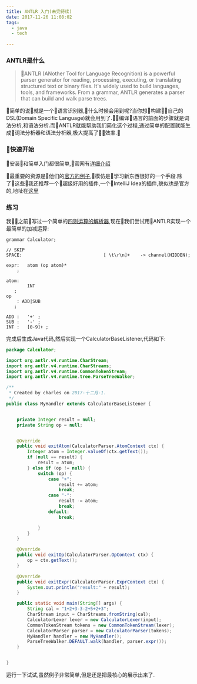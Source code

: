 ```yaml
---
title: ANTLR 入门(未完待续)
date: 2017-11-26 11:08:02
tags:
  - java
  - tech
  
---
```



### ANTLR是什么

>ANTLR (ANother Tool for Language Recognition) is a powerful parser generator for reading, processing, executing, or translating structured text or binary files. It's widely used to build languages, tools, and frameworks. From a grammar, ANTLR generates a parser that can build and walk parse trees.


简单的说就是一个语言识别器,什么时候会用到呢?当你想构建自己的DSL(Domain Specific Language)就会用到了.编译语言的前面的步骤就是词法分析,和语法分析.而ANTLR就能帮助我们简化这个过程,通过简单的配置就能生成词法分析器和语法分析器,极大提高了效率.


### 快速开始

安装和简单入门都很简单,官网有[详细介绍](https://github.com/antlr/antlr4/blob/master/doc/getting-started.md)

最重要的资源是他们的[官方的例子](https://github.com/antlr/grammars-v4),模仿是学习新东西很好的一个手段.除了这些我还推荐一个超级好用的插件,一个IntelliJ Idea的插件,貌似也是官方的,地址在[这里](https://github.com/antlr/intellij-plugin-v4)


### 练习
我之前写过一个简单的[四则运算的解析器](http://blog.chengchao.name/2013/04/14/java-binary-tree/),现在我们尝试用ANTLR实现一个最简单的加减运算:

```
grammar Calculator;

// SKIP
SPACE:                               [ \t\r\n]+    -> channel(HIDDEN);

expr:   atom (op atom)*
    ;

atom:
        INT
   ;
op
    : ADD|SUB
   ;

ADD :   '+' ;
SUB :   '-' ;
INT :   [0-9]+ ;
```

完成后生成Java代码,然后实现一个CalculatorBaseListener,代码如下:

```java
package Calculator;

import org.antlr.v4.runtime.CharStream;
import org.antlr.v4.runtime.CharStreams;
import org.antlr.v4.runtime.CommonTokenStream;
import org.antlr.v4.runtime.tree.ParseTreeWalker;

/**
 * Created by charles on 2017-十二月-1.
 */
public class MyHandler extends CalculatorBaseListener {


    private Integer result = null;
    private String op = null;


    @Override
    public void exitAtom(CalculatorParser.AtomContext ctx) {
        Integer atom = Integer.valueOf(ctx.getText());
        if (null == result) {
            result = atom;
        } else if (op != null) {
            switch (op) {
                case "+":
                    result += atom;
                    break;
                case "-":
                    result -= atom;
                    break;
                default:
                    break;

            }
        }
    }

    @Override
    public void exitOp(CalculatorParser.OpContext ctx) {
        op = ctx.getText();
    }

    @Override
    public void exitExpr(CalculatorParser.ExprContext ctx) {
        System.out.println("result:" + result);
    }

    public static void main(String[] args) {
        String cal = "1+2+3-3-2+5+2+3";
        CharStream input = CharStreams.fromString(cal);
        CalculatorLexer lexer = new CalculatorLexer(input);
        CommonTokenStream tokens = new CommonTokenStream(lexer);
        CalculatorParser parser = new CalculatorParser(tokens);
        MyHandler handler = new MyHandler();
        ParseTreeWalker.DEFAULT.walk(handler, parser.expr());
    }


}

```

运行一下试试,虽然例子非常简单,但是还是把最核心的展示出来了.